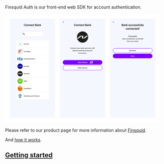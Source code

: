 Finsquid Auth is our front-end web SDK for account authentication.

![ Auth SDK Preview ](./01.png)

Please refer to our product page for more information about [Finsquid](https://www.finsquid.io).

And [how it works](https://www.finsquid.io/how-it-works).

## [Getting started](./getting-started.md)
